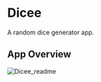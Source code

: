 # Dicee

A random dice generator app.

## App Overview

![Dicee_readme](https://user-images.githubusercontent.com/81986017/180691822-a74a7374-7426-4689-b75b-f89fbdcc84ea.gif)
